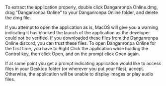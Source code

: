 To extract the application properly, double click Danganronpa Online.dmg, drag "Danganronpa Online" to your Danganronpa Online folder, and delete the dmg file.

If you attempt to open the application as is, MacOS will give you a warning indicating it has blocked the launch of the application as the developer could not be verified. If you downloaded these files from the Danganronpa Online discord, you can trust these files. To open Danganronpa Online for the first time, you have to Right Click the application while holding the Control key, then click Open, and on the prompt click Open again.

If at some point you get a prompt indicating application would like to access files in your Desktop folder (or wherever you put your files), accept. Otherwise, the application will be unable to display images or play audio files.